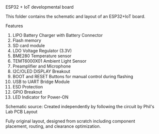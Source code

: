 ESP32 + IoT developmental board

This folder contains the schematic and layout of an ESP32+IoT board.

Features
1. LIPO Battery Charger with Battery Connector
2. Flash memory
3. SD card module
4. LDO Voltage Regulator (3.3V)
5. BME280 Temperature sensor
6. TEMT6000X01 Ambient Light Sensor
7. Preamplifier and Microphone
8. I2C/OLED DISPLAY Breakout
9. BOOT and RESET Buttons for manual control during flashing 
10. USB to UART Bridge Module
11. ESD Protection
12. GPIO Breakout
13. LED Indicator for Power-ON

Schematic source: Created independently by following the circuit by Phil's Lab PCB Layout 

Fully original layout, designed from scratch including component placement, routing, and clearance optimization.
